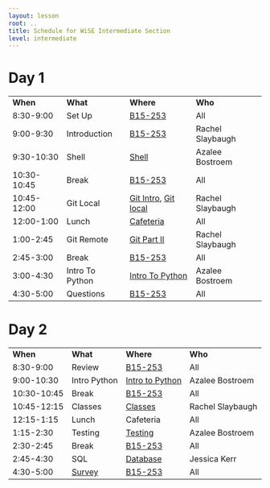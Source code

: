 ```yaml
---
layout: lesson
root: ..
title: Schedule for WiSE Intermediate Section
level: intermediate
---
```



# Day 1


<table class="table table-striped">
<tr>
    <td> <b>When</b>           </td>
    <td> <b>What</b>           </td>
    <td> <b>Where</b>          </td>
    <td> <b>Who</b> </td>
</tr>
<tr>
    <td> 8:30-9:00             </td>
    <td> Set Up                </td>
    <td> <a href="{{ site.github.url }}/intermediate_room.html">B15-253</a>               </td>
    <td> All                   </td>
</tr>
<tr>
    <td> 9:00-9:30             </td>
    <td> Introduction          </td>
    <td> <a href="{{ site.github.url }}/intermediate_room.html">B15-253</a>               </td>
    <td> Rachel Slaybaugh      </td>
</tr>
<tr>
    <td> 9:30-10:30            </td>
    <td> Shell                 </td>
    <td> <a href="{{ site.github.url }}/intermediate/shell/shell.pdf">Shell</a> </td>
    <td> Azalee Bostroem       </td>
</tr>
<tr>
    <td> 10:30-10:45           </td>
    <td> Break                 </td>
    <td> <a href="{{ site.github.url }}/intermediate_room.html">B15-253</a>               </td>
    <td> All                   </td>
</tr>
<tr>
    <td> 10:45-12:00           </td>
    <td> Git Local             </td>
    <td> <a href="{{ site.github.url }}/intermediate/git/00-intro.md">Git Intro</a>, <a href="{{ site.github.url }}/intermediate/git/01-gitlocal.md">Git local</a></td>
    <td> Rachel Slaybaugh      </td>
</tr>
<tr>
    <td> 12:00-1:00            </td>
    <td> Lunch                 </td>
    <td> <a href="{{ site.github.url }}/cafeteria.html">Cafeteria</a>               </td>
    <td> All </td>
</tr>
<tr>
    <td> 1:00-2:45             </td>
    <td> Git Remote            </td>
    <td> <a href="{{ site.github.url }}/intermediate/git/01-collaborating.md">Git Part II</a> </td>
    <td> Rachel Slaybaugh </td>
</tr>
<tr>
    <td> 2:45-3:00             </td>
    <td> Break                 </td>
    <td> <a href="{{ site.github.url }}/intermediate_room.html">B15-253</a>               </td>
    <td> All </td>
</tr>
<tr>
    <td> 3:00-4:30             </td>
    <td> Intro To Python            </td>
    <td> <a href="http://nbviewer.ipython.org/urls/raw.githubusercontent.com/swcarpentry/2014-04-14-wise/gh-pages/intermediate/python/01-intro_master.ipynb?create=1">Intro To Python</a> </td>
    <td> Azalee Bostroem       </td>
</tr>
<tr>
    <td> 4:30-5:00             </td>
    <td> Questions             </td>
    <td> <a href="{{ site.github.url }}/intermediate_room.html">B15-253</a>                </td>
    <td> All </td>
</tr>
</table>


# Day 2


<table class="table table-striped">
<tr>
    <td> <b>When</b>       </td>
    <td> <b>What</b>            </td>
    <td> <b>Where</b>          </td>
    <td> <b>Who</b> </td>
</tr>
<tr>
    <td> 8:30-9:00      </td>
    <td> Review              </td>
    <td>  <a href="{{ site.github.url }}/intermediate_room.html">B15-253</a>     </td>
    <td> All             </td>
</tr>
<tr>
    <td> 9:00-10:30     </td>
    <td> Intro Python        </td>
    <td> <a href="http://nbviewer.ipython.org/urls/raw.githubusercontent.com/swcarpentry/2014-04-14-wise/gh-pages/intermediate/python/01-intro_master.ipynb?create=1">Intro to Python</a> </td>
    <td> Azalee Bostroem </td>
</tr>
<tr>
    <td> 10:30-10:45    </td>
    <td> Break               </td>
    <td> <a href="{{ site.github.url }}/intermediate_room.html">B15-253</a>      </td>
    <td> All             </td>
</tr>
<tr>
    <td> 10:45-12:15    </td>
    <td> Classes             </td>
    <td> <a href="http://nbviewer.ipython.org/urls/raw.githubusercontent.com/swcarpentry/2014-04-14-wise/gh-pages/intermediate/python/03-classes-master.ipynb?create=1">Classes</a> </td>
    <td> Rachel Slaybaugh </td>
</tr>
<tr>
    <td> 12:15-1:15     </td>
    <td> Lunch               </td>
    <td> Cafeteria </td>
    <td> All </td>
</tr>
<tr>
    <td> 1:15-2:30      </td>
    <td> Testing             </td>
    <td> <a href="http://nbviewer.ipython.org/urls/raw.githubusercontent.com/swcarpentry/2014-04-14-wise/gh-pages/intermediate/python/04-testing_master.ipynb?create=1">Testing</a> </td>
    <td> Azalee Bostroem </td>
</tr>
<tr>
    <td> 2:30-2:45      </td>
    <td> Break               </td>
    <td> <a href="{{ site.github.url }}/intermediate_room.html">B15-253</a>      </td>
    <td> All </td>
</tr>
<tr>
    <td> 2:45-4:30      </td>
    <td> SQL                 </td>
    <td> <a
    href="sql/index.html">Database</a> </td>
    <td> Jessica Kerr </td>
</tr>
<tr>
    <td> 4:30-5:00      </td>
    <td> <a href="https://docs.google.com/forms/d/1GcdH1dH05b45Cemj339ipN3TKndvwBoJY1sQLMwkgt0/viewform">Survey</a>     </td>
    <td> <a href="{{ site.github.url }}/intermediate_room.html">B15-253</a>      </td>
    <td> All </td>
</tr>
</table>
